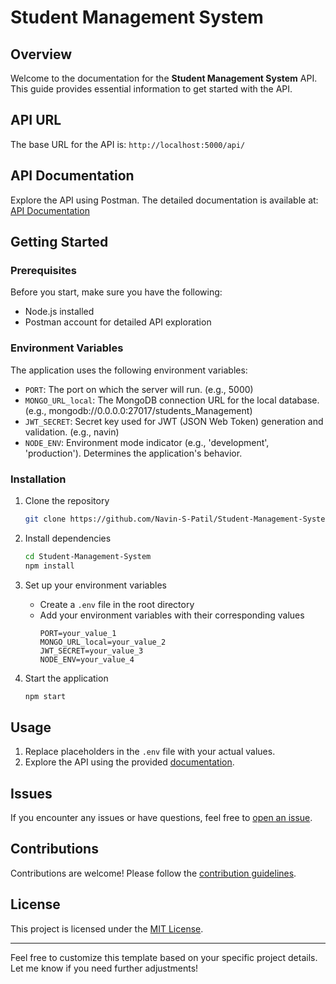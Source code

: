 # Student Management System

## Overview

Welcome to the documentation for the **Student Management System** API. This guide provides essential information to get started with the API.

## API URL

The base URL for the API is: `http://localhost:5000/api/`

## API Documentation

Explore the API using Postman. The detailed documentation is available at: [API Documentation](https://documenter.getpostman.com/view/28773422/2s9YsFEEeU)

## Getting Started

### Prerequisites

Before you start, make sure you have the following:

- Node.js installed
- Postman account for detailed API exploration

### Environment Variables

The application uses the following environment variables:

- `PORT`: The port on which the server will run. (e.g., 5000)
- `MONGO_URL_local`: The MongoDB connection URL for the local database. (e.g., mongodb://0.0.0.0:27017/students_Management)
- `JWT_SECRET`: Secret key used for JWT (JSON Web Token) generation and validation. (e.g., navin)
- `NODE_ENV`: Environment mode indicator (e.g., 'development', 'production'). Determines the application's behavior.

### Installation

1. Clone the repository
   ```bash
   git clone https://github.com/Navin-S-Patil/Student-Management-System.git
   ```

2. Install dependencies
   ```bash
   cd Student-Management-System
   npm install
   ```

3. Set up your environment variables
   - Create a `.env` file in the root directory
   - Add your environment variables with their corresponding values
     ```env
     PORT=your_value_1
     MONGO_URL_local=your_value_2
     JWT_SECRET=your_value_3
     NODE_ENV=your_value_4
     ```

4. Start the application
   ```bash
   npm start
   ```

## Usage

1. Replace placeholders in the `.env` file with your actual values.
2. Explore the API using the provided [documentation](https://documenter.getpostman.com/view/28773422/2s9YsFEEeU).

## Issues

If you encounter any issues or have questions, feel free to [open an issue](https://github.com/Navin-S-Patil/Student-Management-System.git/issues).

## Contributions

Contributions are welcome! Please follow the [contribution guidelines](CONTRIBUTING.md).

## License

This project is licensed under the [MIT License](LICENSE).

---

Feel free to customize this template based on your specific project details. Let me know if you need further adjustments!